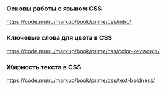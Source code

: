 ### Основы работы с языком CSS

https://code.mu/ru/markup/book/prime/css/intro/

### Ключевые слова для цвета в CSS

https://code.mu/ru/markup/book/prime/css/color-keywords/


### Жирность текста в CSS

https://code.mu/ru/markup/book/prime/css/text-boldness/
